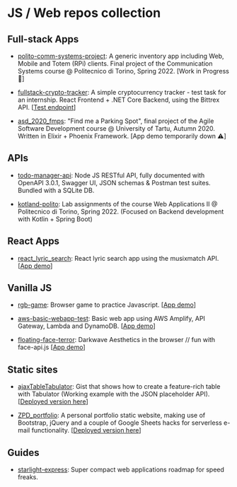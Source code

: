 # JS / Web repos collection

## Full-stack Apps

- [polito-comm-systems-project](https://github.com/linomp/polito-comm-systems-project): A generic inventory app including Web, Mobile and Totem (RPi) clients. Final project of the Communication Systems course @ Politecnico di Torino, Spring 2022. [Work in Progress 🚧]

- [fullstack-crypto-tracker](https://github.com/linomp/fullstack-crypto-tracker): A simple cryptocurrency tracker - test task for an internship. React Frontend + .NET Core Backend, using the Bittrex API. [[Test endpoint](http://165.227.107.127:5000/api/Ticks)]

- [asd_2020_fmps](https://github.com/linomp/asd_2020_fmps): "Find me a Parking Spot", final project of the Agile Software Development course @ University of Tartu, Autumn 2020. Written in Elixir + Phoenix Framework. [App demo temporarily down :warning:]


## APIs
- [todo-manager-api](https://github.com/linomp/todo-manager-api): Node JS RESTful API, fully documented with OpenAPI 3.0.1, Swagger UI, JSON schemas & Postman test suites. Bundled with a SQLite DB.

- [kotland-polito](https://github.com/kotland-polito): Lab assignments of the course Web Applications II @ Politecnico di Torino, Spring 2022. (Focused on Backend development with Kotlin + Spring Boot)

## React Apps

- [react_lyric_search](https://github.com/linomp/react_lyric_search): React lyric search app using the musixmatch API. [[App demo](https://linomp.github.io/react_lyric_search)]


## Vanilla JS

- [rgb-game](https://github.com/linomp/rgb-game): Browser game to practice Javascript. [[App demo](https://linomp.github.io/rgb-game/)]

- [aws-basic-webapp-test](https://github.com/linomp/aws-basic-webapp-test): Basic web app using AWS Amplify, API Gateway, Lambda and DynamoDB. [[App demo](https://main.d2hio3mz4oolpj.amplifyapp.com/)]

- [floating-face-terror](https://github.com/linomp/floating-face-terror): Darkwave Aesthetics in the browser // fun with face-api.js [[App demo](https://linomp.github.io/floating-face-terror/)]


## Static sites
- [ajaxTableTabulator](https://gist.github.com/linomp/f33911e69b6cab80c8927911fab3ccb3): Gist that shows how to create a feature-rich table with Tabulator (Working example with the JSON placeholder API). [[Deployed version here](https://admiring-cori-5f2b7e.netlify.com/)]
  
- [ZPD_portfolio](https://github.com/linomp/ZPD_portfolio): A personal portfolio static website, making use of Bootstrap, jQuery and a couple of Google Sheets hacks for serverless e-mail functionality. [[Deployed version here](https://linomp.github.io/ZPD_portfolio)]


## Guides

- [starlight-express](https://github.com/linomp/starlight-express): Super compact web applications roadmap for speed freaks.
